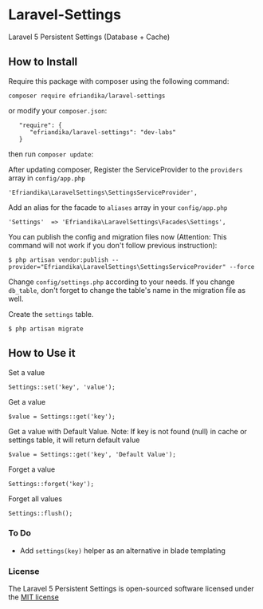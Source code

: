 # Laravel-Settings
Laravel 5 Persistent Settings (Database + Cache)

## How to Install
Require this package with composer using the following command:

    composer require efriandika/laravel-settings

or modify your `composer.json`:
   
       "require": {
          "efriandika/laravel-settings": "dev-labs"
       }
       
then run `composer update`:

After updating composer, Register the ServiceProvider to the `providers` array in `config/app.php`

    'Efriandika\LaravelSettings\SettingsServiceProvider',
    
Add an alias for the facade to `aliases` array in  your `config/app.php`

    'Settings'  => 'Efriandika\LaravelSettings\Facades\Settings',

You can publish the config and migration files now (Attention: This command will not work if you don't follow previous instruction):

    $ php artisan vendor:publish --provider="Efriandika\LaravelSettings\SettingsServiceProvider" --force
    
Change `config/settings.php` according to your needs. If you change `db_table`, don't forget to change the table's name
in the migration file as well.
    
Create the `settings` table. 

    $ php artisan migrate
    

## How to Use it

Set a value

    Settings::set('key', 'value');
    
Get a value

    $value = Settings::get('key');
    
Get a value with Default Value.
Note: If key is not found (null) in cache or settings table, it will return default value

    $value = Settings::get('key', 'Default Value'); 
    
Forget a value

    Settings::forget('key');

Forget all values

    Settings::flush();
    
### To Do

* Add `settings(key)` helper as an alternative in blade templating
      
### License

The Laravel 5 Persistent Settings is open-sourced software licensed under the [MIT license](http://opensource.org/licenses/MIT)

